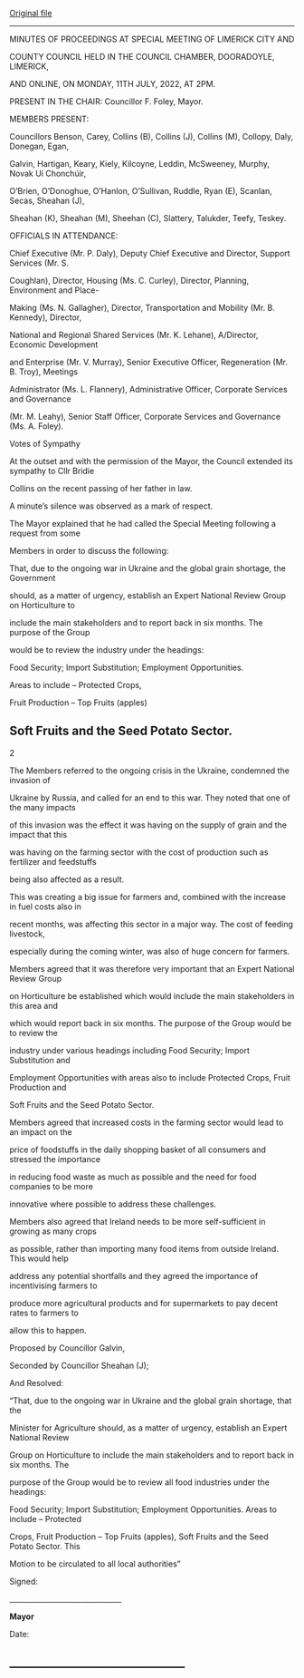 [Original file](https://www.limerick.ie/sites/default/files/media/documents/2022-09/01%20%28b%29%20Minutes%20Special%20Council%20Meeting%2011.07.2022.pdf)

---
MINUTES OF PROCEEDINGS AT SPECIAL MEETING OF LIMERICK CITY AND

COUNTY COUNCIL HELD IN THE COUNCIL CHAMBER, DOORADOYLE, LIMERICK,

AND ONLINE, ON MONDAY, 11TH JULY, 2022, AT 2PM.

PRESENT IN THE CHAIR:  Councillor F. Foley, Mayor.

MEMBERS PRESENT:

Councillors Benson, Carey, Collins (B), Collins (J), Collins (M), Collopy, Daly, Donegan, Egan,

Galvin, Hartigan, Keary, Kiely, Kilcoyne, Leddin, McSweeney, Murphy, Novak Uí Chonchúir,

O’Brien, O’Donoghue, O’Hanlon, O’Sullivan, Ruddle, Ryan (E), Scanlan, Secas, Sheahan (J),

Sheahan (K), Sheahan (M), Sheehan (C), Slattery, Talukder, Teefy, Teskey.

OFFICIALS IN ATTENDANCE:

Chief Executive (Mr. P. Daly), Deputy Chief Executive and Director, Support Services (Mr. S.

Coughlan), Director, Housing (Ms. C. Curley), Director, Planning, Environment and Place-

Making (Ms. N. Gallagher), Director, Transportation and Mobility (Mr. B. Kennedy), Director,

National and Regional Shared Services (Mr. K. Lehane), A/Director, Economic Development

and Enterprise (Mr. V. Murray), Senior Executive Officer, Regeneration (Mr. B. Troy), Meetings

Administrator (Ms. L. Flannery), Administrative Officer, Corporate Services and Governance

(Mr. M. Leahy), Senior Staff Officer, Corporate Services and Governance (Ms. A. Foley).

Votes of Sympathy

At the outset and with the permission of the Mayor, the Council extended its sympathy to Cllr Bridie

Collins on the recent passing of her father in law.

A minute’s silence was observed as a mark of respect.

The Mayor explained that he had called the Special Meeting following a request from some

Members in order to discuss the following:

That, due to the ongoing war in Ukraine and the global grain shortage, the Government

should, as a matter of urgency, establish an Expert National Review Group on Horticulture to

include the main stakeholders and to report back in six months. The purpose of the Group

would be to review the industry under the headings:

Food Security; Import Substitution; Employment Opportunities.

Areas to include – Protected Crops,

Fruit Production – Top Fruits (apples)

Soft Fruits and the Seed Potato Sector.
---
2

The Members referred to the ongoing crisis in the Ukraine, condemned the invasion of

Ukraine by Russia, and called for an end to this war. They noted that one of the many impacts

of this invasion was the effect it was having on the supply of grain and the impact that this

was having on the farming sector with the cost of production such as fertilizer and feedstuffs

being also affected as a result.

This was creating a big issue for farmers and, combined with the increase in fuel costs also in

recent months, was affecting this sector in a major way. The cost of feeding livestock,

especially during the coming winter, was also of huge concern for farmers.

Members agreed that it was therefore very important that an Expert National Review Group

on Horticulture be established which would include the main stakeholders in this area and

which would report back in six months. The purpose of the Group would be to review the

industry under various headings including Food Security; Import Substitution and

Employment Opportunities with areas also to include Protected Crops, Fruit Production and

Soft Fruits and the Seed Potato Sector.

Members agreed that increased costs in the farming sector would lead to an impact on the

price of foodstuffs in the daily shopping basket of all consumers and stressed the importance

in reducing food waste as much as possible and the need for food companies to be more

innovative where possible to address these challenges.

Members also agreed that Ireland needs to be more self-sufficient in growing as many crops

as possible, rather than importing many food items from outside Ireland. This would help

address any potential shortfalls and they agreed the importance of incentivising farmers to

produce more agricultural products and for supermarkets to pay decent rates to farmers to

allow this to happen.

Proposed by Councillor Galvin,

Seconded by Councillor Sheahan (J);

And Resolved:

“That, due to the ongoing war in Ukraine and the global grain shortage, that the

Minister for Agriculture should, as a matter of urgency, establish an Expert National Review

Group on Horticulture to include the main stakeholders and to report back in six months. The

purpose of the Group would be to review all food industries under the headings:

Food Security; Import Substitution; Employment Opportunities. Areas to include – Protected

Crops, Fruit Production – Top Fruits (apples), Soft Fruits and the Seed Potato Sector. This

Motion to be circulated to all local authorities”

Signed:

\_\_\_\_\_\_\_\_\_\_\_\_\_\_\_\_\_\_\_\_\_\_\_\_\_\_\_\_\_\_\_

**Mayor**

Date:

\_\_\_\_\_\_\_\_\_\_\_\_\_\_\_\_\_\_\_\_\_\_\_\_\_\_\_\_\_\_\_
---
